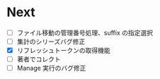 # Next

- [ ] ファイル移動の管理番号処理、suffix の指定選択
- [ ] 集計のシリーズバグ修正
- [x] リフレッシュトークンの取得機能
- [ ] 著者でコレクト
- [ ] Manage 実行のバグ修正
